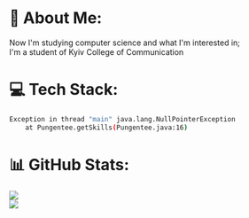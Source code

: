 # 💫 About Me:
Now I'm studying computer science and what I'm interested in; <br>I'm a student of Kyiv College of Communication


# 💻 Tech Stack:
```sh
Exception in thread "main" java.lang.NullPointerException
    at Pungentee.getSkills(Pungentee.java:16)
```


# 📊 GitHub Stats:
![](https://github-readme-stats.vercel.app/api?username=Pungentee&theme=dracula&hide_border=false&include_all_commits=false&count_private=false)<br/>
![](https://github-readme-stats.vercel.app/api/top-langs/?username=Pungentee&theme=dracula&hide_border=false&include_all_commits=false&count_private=false&layout=compact)
